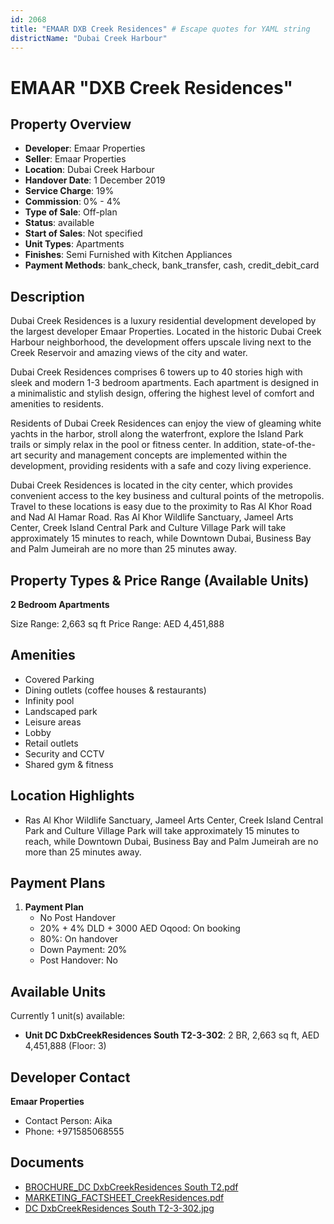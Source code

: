 ```yaml
---
id: 2068
title: "EMAAR DXB Creek Residences" # Escape quotes for YAML string
districtName: "Dubai Creek Harbour"
---
```


# EMAAR "DXB Creek Residences"

## Property Overview
- **Developer**: Emaar Properties
- **Seller**: Emaar Properties
- **Location**: Dubai Creek Harbour
- **Handover Date**: 1 December 2019
- **Service Charge**: 19%
- **Commission**: 0% - 4%
- **Type of Sale**: Off-plan
- **Status**: available
- **Start of Sales**: Not specified
- **Unit Types**: Apartments
- **Finishes**: Semi Furnished with Kitchen Appliances
- **Payment Methods**: bank_check, bank_transfer, cash, credit_debit_card

## Description
Dubai Creek Residences is a luxury residential development developed by the largest developer Emaar Properties. Located in the historic Dubai Creek Harbour neighborhood, the development offers upscale living next to the Creek Reservoir and amazing views of the city and water.

Dubai Creek Residences comprises 6 towers up to 40 stories high with sleek and modern 1-3 bedroom apartments. Each apartment is designed in a minimalistic and stylish design, offering the highest level of comfort and amenities to residents.

Residents of Dubai Creek Residences can enjoy the view of gleaming white yachts in the harbor, stroll along the waterfront, explore the Island Park trails or simply relax in the pool or fitness center. In addition, state-of-the-art security and management concepts are implemented within the development, providing residents with a safe and cozy living experience.

Dubai Creek Residences is located in the city center, which provides convenient access to the key business and cultural points of the metropolis. Travel to these locations is easy due to the proximity to Ras Al Khor Road and Nad Al Hamar Road. Ras Al Khor Wildlife Sanctuary, Jameel Arts Center, Creek Island Central Park and Culture Village Park will take approximately 15 minutes to reach, while Downtown Dubai, Business Bay and Palm Jumeirah are no more than 25 minutes away.

## Property Types & Price Range (Available Units)
**2 Bedroom Apartments**

Size Range: 2,663 sq ft
Price Range: AED 4,451,888

## Amenities
- Covered Parking
- Dining outlets  (coffee houses & restaurants)
- Infinity pool
- Landscaped park
- Leisure areas
- Lobby
- Retail outlets
- Security and CCTV
- Shared gym & fitness

## Location Highlights
- Ras Al Khor Wildlife Sanctuary, Jameel Arts Center, Creek Island Central Park and Culture Village Park will take approximately 15 minutes to reach, while Downtown Dubai, Business Bay and Palm Jumeirah are no more than 25 minutes away.

## Payment Plans
1. **Payment Plan**
   - No Post Handover
   - 20% + 4% DLD + 3000 AED Oqood: On booking
   - 80%: On handover
   - Down Payment: 20%
   - Post Handover: No

## Available Units
Currently 1 unit(s) available:
- **Unit DC DxbCreekResidences South T2-3-302**: 2 BR, 2,663 sq ft, AED 4,451,888 (Floor: 3)

## Developer Contact
**Emaar Properties**
- Contact Person: Aika
- Phone: +971585068555

## Documents
- [BROCHURE_DC DxbCreekResidences South T2.pdf](https://cdn.geniemap.net/2024/05/30/sKe3MUmUP2vdU1KJnCPzpGTZMkhx0XuS58jpPg4W.pdf)
- [MARKETING_FACTSHEET_CreekResidences.pdf](https://cdn.geniemap.net/2024/05/30/hWhByCZ00NXL5i8pBkMyDSGwrgCi0pt8SosxdIlI.pdf)
- [DC DxbCreekResidences South T2-3-302.jpg](https://cdn.geniemap.net/2024/05/30/JnBMpj9P6IW48GNscrtfsX5kCqq6yYtJ4Sa9AACk.jpg)
